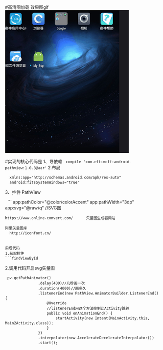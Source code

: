 ﻿#高清图加载
效果图gif
![](yl.gif)



#实现的核心代码是
1、导依赖
    ```
    compile 'com.eftimoff:android-pathview:1.0.8@aar'
    ```
2.布局
   
   ```
     xmlns:app="http://schemas.android.com/apk/res-auto"
     android:fitsSystemWindows="true"

   ```
  



3、控件
   PathView
   
   ```
   app:pathColor="@color/colorAccent"
        app:pathWidth="3dp"
        app:svg="@raw/q" //SVG图
		
    
   ```
   https://www.online-convert.com/		矢量图生成器网站

   阿里矢量图库
   http://iconfont.cn/


实现代码
1.获取控件  
  ```findViewById
  ```
2.调用代码开启svg矢量图
 ```
  pv.getPathAnimator()
                .delay(400)//几秒画一次
                .duration(4000)//画多久
                .listenerEnd(new PathView.AnimatorBuilder.ListenerEnd() {
                    @Override
                    //listenerEnd用这个方法控制此Activity跳转
                    public void onAnimationEnd() {
                        startActivity(new Intent(MainActivity.this, Main2Activity.class));
                    }
                })
                .interpolator(new AccelerateDecelerateInterpolator())
                .start();
  ```
